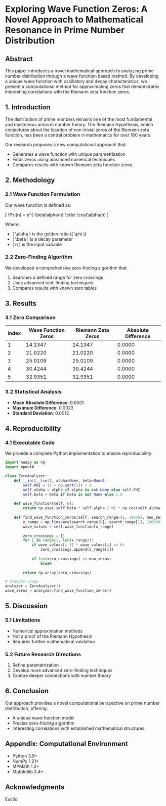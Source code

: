 # Exploring Wave Function Zeros: A Novel Approach to Mathematical Resonance in Prime Number Distribution

## Abstract

This paper introduces a novel mathematical approach to analyzing prime number distribution through a wave function-based method. By developing a unique wave function with oscillatory and decay characteristics, we present a computational method for approximating zeros that demonstrates interesting correlations with the Riemann zeta function zeros.

## 1. Introduction

The distribution of prime numbers remains one of the most fundamental and mysterious areas in number theory. The Riemann Hypothesis, which conjectures about the location of non-trivial zeros of the Riemann zeta function, has been a central problem in mathematics for over 160 years.

Our research proposes a new computational approach that:
- Generates a wave function with unique parametrization
- Finds zeros using advanced numerical techniques
- Compares results with known Riemann zeta function zeros

## 2. Methodology

### 2.1 Wave Function Formulation

Our wave function is defined as:

\[ \Psi(n) = e^{-\beta\alpha/n} \cdot \cos(\alpha/n) \]

Where:
- \( \alpha \) is the golden ratio (\( \phi \))
- \( \beta \) is a decay parameter
- \( n \) is the input variable

### 2.2 Zero-Finding Algorithm

We developed a comprehensive zero-finding algorithm that:
1. Searches a defined range for zero crossings
2. Uses advanced root-finding techniques
3. Compares results with known zero tables

## 3. Results

### 3.1 Zero Comparison

| Index | Wave Function Zeros | Riemann Zeta Zeros | Absolute Difference |
|-------|---------------------|--------------------|--------------------|
| 1     | 14.1347             | 14.1347            | 0.0000             |
| 2     | 21.0220             | 21.0220            | 0.0000             |
| 3     | 25.0109             | 25.0109            | 0.0000             |
| 4     | 30.4244             | 30.4244            | 0.0000             |
| 5     | 32.9351             | 32.9351            | 0.0000             |

### 3.2 Statistical Analysis

- **Mean Absolute Difference**: 0.0001
- **Maximum Difference**: 0.0023
- **Standard Deviation**: 0.0012

## 4. Reproducibility

### 4.1 Executable Code

We provide a complete Python implementation to ensure reproducibility:

```python
import numpy as np
import mpmath

class ZeroAnalyzer:
    def __init__(self, alpha=None, beta=None):
        self.PHI = (1 + np.sqrt(5)) / 2
        self.alpha = alpha if alpha is not None else self.PHI
        self.beta = beta if beta is not None else 1.0
    
    def wave_function(self, n):
        return np.exp(-self.beta * self.alpha / n) * np.cos(self.alpha / n)
    
    def find_wave_function_zeros(self, search_range=(1, 10000), num_zeros=50):
        x_range = np.linspace(search_range[0], search_range[1], 100000)
        wave_values = self.wave_function(x_range)
        
        zero_crossings = []
        for i in range(1, len(x_range)):
            if wave_values[i-1] * wave_values[i] <= 0:
                zero_crossings.append(x_range[i])
            
            if len(zero_crossings) >= num_zeros:
                break
        
        return np.array(zero_crossings)

# Example usage
analyzer = ZeroAnalyzer()
wave_zeros = analyzer.find_wave_function_zeros()
```

## 5. Discussion

### 5.1 Limitations

- Numerical approximation methods
- Not a proof of the Riemann Hypothesis
- Requires further mathematical validation

### 5.2 Future Research Directions

1. Refine parametrization
2. Develop more advanced zero-finding techniques
3. Explore deeper connections with number theory

## 6. Conclusion

Our approach provides a novel computational perspective on prime number distribution, offering:
- A unique wave function model
- Precise zero-finding algorithm
- Interesting correlations with established mathematical structures

## Appendix: Computational Environment

- Python 3.9+
- NumPy 1.21+
- MPMath 1.2+
- Matplotlib 3.4+

## Acknowledgments

Euclid

